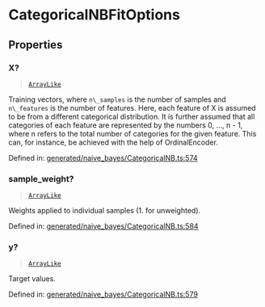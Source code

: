 # CategoricalNBFitOptions

## Properties

### X?

> [`ArrayLike`](../types/ArrayLike.md)

Training vectors, where `n\_samples` is the number of samples and `n\_features` is the number of features. Here, each feature of X is assumed to be from a different categorical distribution. It is further assumed that all categories of each feature are represented by the numbers 0, …, n - 1, where n refers to the total number of categories for the given feature. This can, for instance, be achieved with the help of OrdinalEncoder.

Defined in:  [generated/naive\_bayes/CategoricalNB.ts:574](https://github.com/transitive-bullshit/scikit-learn-ts/blob/92ab806/packages/sklearn/src/generated/naive_bayes/CategoricalNB.ts#L574)

### sample\_weight?

> [`ArrayLike`](../types/ArrayLike.md)

Weights applied to individual samples (1. for unweighted).

Defined in:  [generated/naive\_bayes/CategoricalNB.ts:584](https://github.com/transitive-bullshit/scikit-learn-ts/blob/92ab806/packages/sklearn/src/generated/naive_bayes/CategoricalNB.ts#L584)

### y?

> [`ArrayLike`](../types/ArrayLike.md)

Target values.

Defined in:  [generated/naive\_bayes/CategoricalNB.ts:579](https://github.com/transitive-bullshit/scikit-learn-ts/blob/92ab806/packages/sklearn/src/generated/naive_bayes/CategoricalNB.ts#L579)
